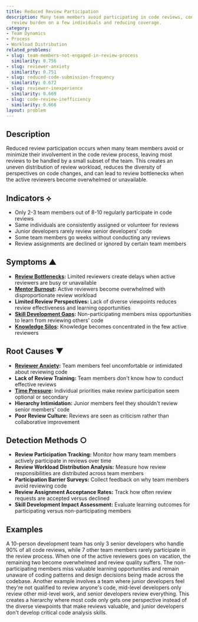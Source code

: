 ```yaml
---
title: Reduced Review Participation
description: Many team members avoid participating in code reviews, concentrating
  review burden on a few individuals and reducing coverage.
category:
- Team Dynamics
- Process
- Workload Distribution
related_problems:
- slug: team-members-not-engaged-in-review-process
  similarity: 0.756
- slug: reviewer-anxiety
  similarity: 0.751
- slug: reduced-code-submission-frequency
  similarity: 0.672
- slug: reviewer-inexperience
  similarity: 0.669
- slug: code-review-inefficiency
  similarity: 0.666
layout: problem
---
```


## Description

Reduced review participation occurs when many team members avoid or minimize their involvement in the code review process, leaving most reviews to be handled by a small subset of the team. This creates an uneven distribution of review workload, reduces the diversity of perspectives on code changes, and can lead to review bottlenecks when the active reviewers become overwhelmed or unavailable.

## Indicators ⟡

- Only 2-3 team members out of 8-10 regularly participate in code reviews
- Same individuals are consistently assigned or volunteer for reviews
- Junior developers rarely review senior developers' code
- Some team members go weeks without conducting any reviews
- Review assignments are declined or ignored by certain team members

## Symptoms ▲

- **[Review Bottlenecks](review-bottlenecks.md):** Limited reviewers create delays when active reviewers are busy or unavailable
- **[Mentor Burnout](mentor-burnout.md):** Active reviewers become overwhelmed with disproportionate review workload
- **Limited Review Perspectives:** Lack of diverse viewpoints reduces review effectiveness and learning opportunities
- **[Skill Development Gaps](skill-development-gaps.md):** Non-participating members miss opportunities to learn from reviewing others' code
- **[Knowledge Silos](knowledge-silos.md):** Knowledge becomes concentrated in the few active reviewers

## Root Causes ▼

- **[Reviewer Anxiety](reviewer-anxiety.md):** Team members feel uncomfortable or intimidated about reviewing code
- **Lack of Review Training:** Team members don't know how to conduct effective reviews
- **[Time Pressure](time-pressure.md):** Individual priorities make review participation seem optional or secondary
- **Hierarchy Intimidation:** Junior members feel they shouldn't review senior members' code
- **Poor Review Culture:** Reviews are seen as criticism rather than collaborative improvement

## Detection Methods ○

- **Review Participation Tracking:** Monitor how many team members actively participate in reviews over time
- **Review Workload Distribution Analysis:** Measure how review responsibilities are distributed across team members  
- **Participation Barrier Surveys:** Collect feedback on why team members avoid reviewing code
- **Review Assignment Acceptance Rates:** Track how often review requests are accepted versus declined
- **Skill Development Impact Assessment:** Evaluate learning outcomes for participating versus non-participating members

## Examples

A 10-person development team has only 3 senior developers who handle 90% of all code reviews, while 7 other team members rarely participate in the review process. When one of the active reviewers goes on vacation, the remaining two become overwhelmed and review quality suffers. The non-participating members miss valuable learning opportunities and remain unaware of coding patterns and design decisions being made across the codebase. Another example involves a team where junior developers feel they're not qualified to review anyone's code, mid-level developers only review other mid-level work, and senior developers review everything. This creates a hierarchy where most code only gets one perspective instead of the diverse viewpoints that make reviews valuable, and junior developers don't develop critical code analysis skills.